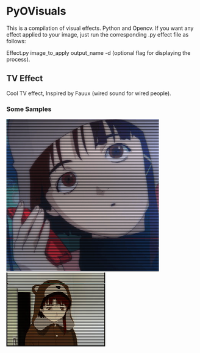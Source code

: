 # PyOVisuals
This is a compilation of visual effects. Python and Opencv.
If you want any effect applied to your image, just run the corresponding .py effect file as follows:

Effect.py image_to_apply output_name -d (optional flag for displaying the process).

## TV Effect
Cool TV effect, Inspired by Fauux (wired sound for wired people).

### Some Samples

![Cool Sample](TV_effect3.gif?raw=true "1")
<br>
![Cool Sample](TV_effect.gif?raw=true "1")
